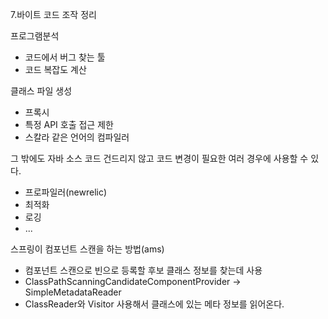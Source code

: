 7.바이트 코드 조작 정리

프로그램분석
- 코드에서 버그 찾는 툴
- 코드 복잡도 계산

클래스 파일 생성
- 프록시
- 특정 API 호출 접근 제한
- 스칼라 같은 언어의 컴파일러

그 밖에도 자바 소스 코드 건드리지 않고 코드 변경이 필요한 여러 경우에 사용할 수 있다.
- 프로파일러(newrelic)
- 최적화
- 로깅
- ...

스프링이 컴포넌트 스캔을 하는 방법(ams)
- 컴포넌트 스캔으로 빈으로 등록할 후보 클래스 정보를 찾는데 사용
- ClassPathScanningCandidateComponentProvider -> SimpleMetadataReader
- ClassReader와 Visitor 사용해서 클래스에 있는 메타 정보를 읽어온다.

